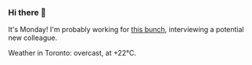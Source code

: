 ### Hi there :wave:

It's Monday! I'm probably working for [this bunch](https://github.com/kohofinancial), interviewing a potential new colleague.

Weather in Toronto: overcast, at +22°C.
